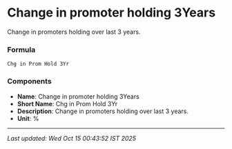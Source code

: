 # Change in promoter holding 3Years
Change in promoters holding over last 3 years.

### Formula
```text
Chg in Prom Hold 3Yr
```


### Components
- **Name**: Change in promoter holding 3Years
- **Short Name**: Chg in Prom Hold 3Yr
- **Description**: Change in promoters holding over last 3 years.
- **Unit**: %

---
*Last updated: Wed Oct 15 00:43:52 IST 2025*
